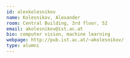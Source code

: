 ```yaml
---
id: alexkolesnikov
name: Kolesnikov, Alexander
room: Central Building, 3rd floor, 52
email: akolesnikov@ist.ac.at
bio: computer vision, machine learning
webpage: http://pub.ist.ac.at/~akolesnikov/
type: alumni
---
```

